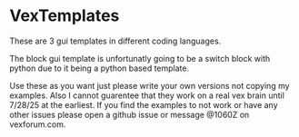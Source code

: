 # VexTemplates

These are 3 gui templates in different coding languages.

The block gui template is unfortunatly going to be a switch block with python due to it being a python based template.

Use these as you want just please write your own versions not copying my examples. Also I cannot guarentee that they work on a real vex brain until 7/28/25 at the earliest. If you find the examples to not work or have any other issues please open a github issue or message @1060Z on vexforum.com.
